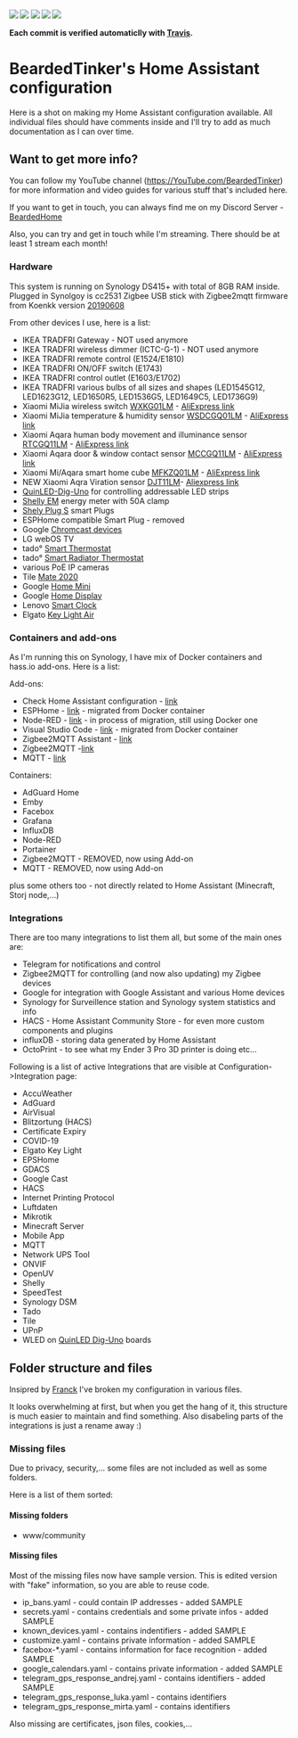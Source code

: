 
  <h4>
    <a href="https://travis-ci.org/BeardedTinker/Home-Assistant_Config"><img src="https://travis-ci.org/BeardedTinker/Home-Assistant_Config.svg?branch=master"/></a>
    <a href="https://github.com/BeardedTinker/Home-Assistant_Config/stargazers"><img src="https://img.shields.io/github/stars/BeardedTinker/Home-Assistant_Config.svg?style=plasticr"/></a>
    <a href="https://github.com/BeardedTinker/Home-Assistant_Config/commits/master"><img src="https://img.shields.io/github/last-commit/BeardedTinker/Home-Assistant_Config.svg?style=plasticr"/></a>
        <a href="https://github.com/BeardedTinker/Home-Assistant_Config/commits/master"><img src="https://img.shields.io/github/commit-activity/y/BeardedTinker/Home-Assistant_config?style=plastic"/></a>
    <a href="https://discord.gg/HkxDRN6"><img src="https://img.shields.io/discord/675020779955683328?label=Discord%20BeardedHome&logo=discord"/></a><br>


Each commit is verified automaticlly with <a href="https://travis-ci.org/github/BeardedTinker/Home-Assistant_Config">Travis</a>.
  </h4>


# BeardedTinker's Home Assistant configuration

Here is a shot on making my Home Assistant configuration available.
All individual files should have comments inside and I'll try to add as much documentation as I can over time.


## Want to get more info?

You can follow my YouTube channel (https://YouTube.com/BeardedTinker) for more information and video guides for various stuff that's included here. 

If you want to get in touch, you can always find me on my Discord Server - [BeardedHome](https://discord.gg/HkxDRN6) 

Also, you can try and get in touch while I'm streaming. There should be at least 1 stream each month!


### Hardware

This system is running on Synology DS415+ with total of 8GB RAM inside.
Plugged in Synolgoy is cc2531 Zigbee USB stick with Zigbee2mqtt firmware from Koenkk version [20190608](https://github.com/Koenkk/Z-Stack-firmware/raw/master/coordinator/Z-Stack_Home_1.2/bin/default/CC2531_DEFAULT_20190608.zip)

From other devices I use, here is a list:
- IKEA TRADFRI Gateway - NOT used anymore
- IKEA TRADFRI wireless dimmer (ICTC-G-1) - NOT used anymore
- IKEA TRADFRI remote control (E1524/E1810)
- IKEA TRADFRI ON/OFF switch (E1743)
- IKEA TRADFRI control outlet (E1603/E1702)
- IKEA TRADFRI various bulbs of all sizes and shapes (LED1545G12, LED1623G12, LED1650R5, LED1536G5, LED1649C5, LED1736G9)
- Xiaomi MiJia wireless switch [WXKG01LM](https://www.zigbee2mqtt.io/devices/WXKG01LM.html) - [AliExpress link](https://s.click.aliexpress.com/e/_dW7ZKDA)
- Xiaomi MiJia temperature & humidity sensor [WSDCGQ01LM](https://www.zigbee2mqtt.io/devices/WSDCGQ01LM.html) - [AliExpress link](https://s.click.aliexpress.com/e/_dUNSKG8)
- Xiaomi Aqara human body movement and illuminance sensor [RTCGQ11LM](https://www.zigbee2mqtt.io/devices/RTCGQ11LM.html) - [AliExpress link](https://s.click.aliexpress.com/e/_dTTUIzm)
- Xiaomi Aqara door & window contact sensor [MCCGQ11LM](https://www.zigbee2mqtt.io/devices/MCCGQ11LM.html) - [AliExpress link](https://www.aliexpress.com/item/32967550225.html)
- Xiaomi Mi/Aqara smart home cube [MFKZQ01LM](https://www.zigbee2mqtt.io/devices/MFKZQ01LM.html) - [AliExpress link](https://s.click.aliexpress.com/e/_dYCODwy)
- NEW Xiaomi Aqra Viration sensor [DJT11LM](https://www.zigbee2mqtt.io/devices/DJT11LM.html)- [Aliexpress link](https://s.click.aliexpress.com/e/_dYCODwy)
- [QuinLED-Dig-Uno](https://quinled.info/2018/09/15/quinled-dig-uno/) for controlling addressable LED strips 
- [Shelly EM](https://shelly.cloud/products/shelly-em-smart-home-automation-device/) energy meter with 50A clamp
- [Shely Plug S](https://shelly.cloud/products/shelly-plug-s-smart-home-automation-device/) smart Plugs
- ESPHome compatible Smart Plug - removed
- Google [Chromcast devices](https://store.google.com/gb/product/chromecast?hl=en-GB)
- LG webOS TV
- tado° [Smart Thermostat](https://www.tado.com/hr/)
- tado° [Smart Radiator Thermostat](https://www.tado.com/us/products/smart-radiator-valve)
- various PoE IP cameras 
- Tile [Mate 2020](https://www.thetileapp.com/en-us/store/tiles/mate)
- Google [Home Mini](https://store.google.com/gb/product/google_home_mini_first_gen?hl=en-GB)
- Google [Home Display](https://store.google.com/gb/product/google_nest_hub?hl=en-GB)
- Lenovo [Smart Clock](https://www.lenovo.com/us/en/smart-clock)
- Elgato [Key Light Air](https://www.elgato.com/en/gaming/key-light-air)


### Containers and add-ons

As I'm running this on Synology, I have mix of Docker containers and hass.io add-ons. Here is a list:

Add-ons:
 - Check Home Assistant configuration - [link](https://github.com/home-assistant/hassio-addons/tree/master/check_config)
 - ESPHome - [link](https://esphome.io/) - migrated from Docker container
 - Node-RED - [link](https://github.com/hassio-addons/addon-node-red) - in process of migration, still using Docker one
 - Visual Studio Code - [link](https://github.com/hassio-addons/addon-vscode) - migrated from Docker container
 - Zigbee2MQTT Assistant - [link](https://github.com/yllibed/Zigbee2MqttAssistant)
 - Zigbee2MQTT -[link](https://github.com/danielwelch/hassio-zigbee2mqtt)
 - MQTT - [link](https://github.com/home-assistant/hassio-addons/tree/master/mosquitto)

Containers:
 - AdGuard Home 
 - Emby
 - Facebox
 - Grafana
 - InfluxDB
 - Node-RED
 - Portainer
 - Zigbee2MQTT - REMOVED, now using Add-on
 - MQTT - REMOVED, now using Add-on

 plus some others too - not directly related to Home Assistant (Minecraft, Storj node,...)


### Integrations

There are too many integrations to list them all, but some of the main ones are:
- Telegram for notifications and control
- Zigbee2MQTT for controlling (and now also updating) my Zigbee devices
- Google for integration with Google Assistant and various Home devices
- Synology for Surveillence station and Synology system statistics and info
- HACS - Home Assistant Community Store - for even more custom components and plugins
- influxDB - storing data generated by Home Assistant
- OctoPrint - to see what my Ender 3 Pro 3D printer is doing
etc...

Following is a list of active Integrations that are visible at Configuration->Integration page:
- AccuWeather
- AdGuard
- AirVisual
- Blitzortung (HACS)
- Certificate Expiry
- COVID-19
- Elgato Key Light
- EPSHome
- GDACS
- Google Cast
- HACS
- Internet Printing Protocol
- Luftdaten
- Mikrotik
- Minecraft Server
- Mobile App
- MQTT
- Network UPS Tool
- ONVIF
- OpenUV
- Shelly
- SpeedTest
- Synology DSM
- Tado
- Tile
- UPnP
- WLED on [QuinLED Dig-Uno](https://quinled.info/2018/09/15/quinled-dig-uno/) boards


## Folder structure and files

Insipred by [Franck](https://github.com/frenck/home-assistant-config) I've broken my configuration in various files.

It looks overwhelming at first, but when you get the hang of it, this structure is much easier to maintain and find something. Also disabeling parts of the integrations is just a rename away :)


### Missing files

Due to privacy, security,... some files are not included as well as some folders.

Here is a list of them sorted:
#### Missing folders
 - www/community

#### Missing files
Most of the missing files now have sample version. This is edited version with "fake" information, so you are able to reuse code.

 - ip_bans.yaml - could contain IP addresses  - added SAMPLE
 - secrets.yaml - contains credentials and some private infos - added SAMPLE
 - known_devices.yaml - contains indentifiers  - added SAMPLE
 - customize.yaml - contains private information - added SAMPLE
 - facebox-*.yaml - contains information for face recognition - added SAMPLE
 - google_calendars.yaml - contains private information - added SAMPLE
 - telegram_gps_response_andrej.yaml - contains identifiers - added SAMPLE
 - telegram_gps_response_luka.yaml - contains identifiers
 - telegram_gps_response_mirta.yaml - contains identifiers

Also missing are certificates, json files, cookies,...